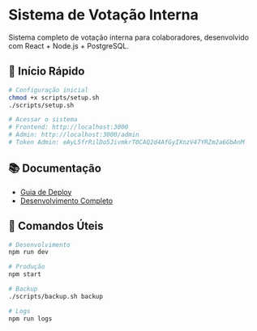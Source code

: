 # Sistema de Votação Interna

Sistema completo de votação interna para colaboradores, desenvolvido com React + Node.js + PostgreSQL.

## 🚀 Início Rápido

```bash
# Configuração inicial
chmod +x scripts/setup.sh
./scripts/setup.sh

# Acessar o sistema
# Frontend: http://localhost:3000
# Admin: http://localhost:3000/admin
# Token Admin: eAyL5frRilDo5JivmkrT0CAQ2d4AfGyIXnzV47YRZm2a6GbAnM
```

## 📚 Documentação

- [Guia de Deploy](DEPLOY.md)
- [Desenvolvimento Completo](DESENVOLVIMENTO_COMPLETO.md)

## 🔧 Comandos Úteis

```bash
# Desenvolvimento
npm run dev

# Produção
npm start

# Backup
./scripts/backup.sh backup

# Logs
npm run logs
```
